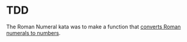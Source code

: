 # TDD

The Roman Numeral kata was to make a function that [converts Roman numerals to numbers](https://github.com/TDD-Katas/roman-numerals#problem-description).
